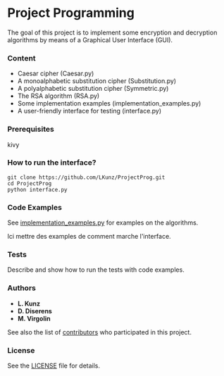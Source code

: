 # Project Programming

The goal of this project is to implement some encryption and decryption algorithms by means of a Graphical User Interface (GUI).

### Content
* Caesar cipher (Caesar.py)
* A monoalphabetic substitution cipher (Substitution.py)
* A polyalphabetic substitution cipher (Symmetric.py)
* The RSA algorithm (RSA.py)
* Some implementation examples (implementation_examples.py)
* A user-friendly interface for testing (interface.py)

### Prerequisites
kivy

### How to run the interface?

```
git clone https://github.com/LKunz/ProjectProg.git
cd ProjectProg
python interface.py
```

### Code Examples

See [implementation_examples.py](implementation_examples.py) for examples on the algorithms.

Ici mettre des examples de comment marche l'interface.

### Tests

Describe and show how to run the tests with code examples.

### Authors

* **L. Kunz**
* **D. Diserens**
* **M. Virgolin**

See also the list of [contributors](https://github.com/LKunz/ProjectProg/contributors) who participated in this project.

### License

See the [LICENSE](LICENSE) file for details.

